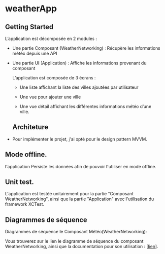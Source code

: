 # weatherApp
## Getting Started

L’application est décomposée en 2 modules :
- Une partie Composant (WeatherNetworking) : Récupère les informations météo depuis une API
- Une partie UI (Application) : Affiche les informations provenant du composant

  L’application est composée de 3 écrans :
  - Une liste affichant la liste des villes ajoutées par utilisateur
    
  - Une vue pour ajouter une ville
  
  - Une vue détail affichant les différentes informations météo d’une ville.
 
  ## Architeture

 * Pour implémenter le projet, j'ai opté pour le design pattern MVVM.

 ## Mode offline.

   l'application  Persiste les données afin de pouvoir l'utiliser en mode offline.

  ## Unit test.
  
  L'application est testée unitairement pour la partie "Composant WeatherNetworking", ainsi que la partie "Application" avec l'utilisation   du framework XCTest.


  ## Diagrammes de séquence

  Diagrammes de séquence le Composant  Météo(WeatherNetworking):
 
 Vous trouverez sur le lien le diagramme de séquence du composant WeatherNetworking, ainsi que la documentation pour son utilisation : [[lien](https://docs.google.com/document/d/1_DJZDQFohidakwHFoRa1SKzlSTNfTF911cIsdIqCE40/edit#heading=h.hxrmuzl83p56)].
 
